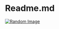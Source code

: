 # Readme.md

[![Random Image](https://alvinqid.ddns.net/api/chat-ai?q=apa%20itu%20chrome)](https://imapi.ingfomenkrep.my.id/random-link)
